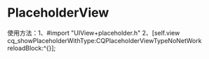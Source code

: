# PlaceholderView

使用方法：1、#import "UIView+placeholder.h"
2、[self.view cq_showPlaceholderWithType:CQPlaceholderViewTypeNoNetWork reloadBlock:^{}];
